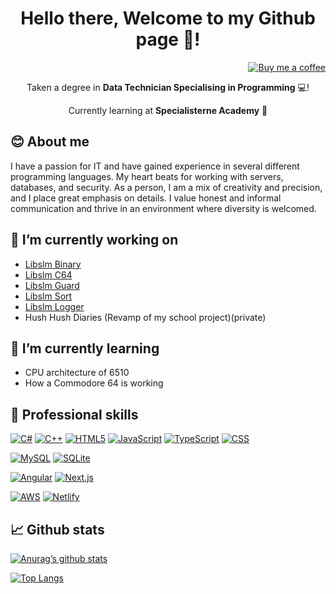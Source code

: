 <div align="center">

  # Hello there, Welcome to my Github page 👋!

  <div align="right">

  [![Buy me a coffee](https://img.shields.io/badge/Buy%20me%20a%20coffee%20♥️-231F20?style=social&logo=buymeacoffee&logoColor=#FFDD00)](https://buymeacoffee.com/hulle107)
  
  </div>
  
  Taken a degree in **Data Technician Specialising in Programming** 💻!
  
  Currently learning at **Specialisterne Academy** 💼
  
</div>

## 😊 About me

I have a passion for IT and have gained experience in several different programming languages. My heart beats for working with servers, databases, and security. As a person, I am a mix of creativity and precision, and I place great emphasis on details. I value honest and informal communication and thrive in an environment where diversity is welcomed.

## 🔭 I’m currently working on

- [Libslm Binary](https://github.com/Hulle107/libslm-binary)
- [Libslm C64](https://github.com/Hulle107/libslm-c64)
- [Libslm Guard](https://github.com/Hulle107/libslm-guard)
- [Libslm Sort](https://github.com/Hulle107/libslm-sort)
- [Libslm Logger](https://github.com/Hulle107/libslm-logger)
- Hush Hush Diaries (Revamp of my school project)(private)

## 🌱 I’m currently learning

- CPU architecture of 6510
- How a Commodore 64 is working

## 💼 Professional skills

[![C#](https://custom-icon-badges.demolab.com/badge/C%23-%23239120.svg?style=for-the-badge&logo=cshrp&logoColor=white)](https://en.wikipedia.org/wiki/C_Sharp_(programming_language))
[![C++](https://img.shields.io/badge/C++-%2300599C?style=for-the-badge&logo=c%2B%2B&logoColor=white)](https://en.wikipedia.org/wiki/C%2B%2B)
[![HTML5](https://img.shields.io/badge/HTML-%23E34F26?style=for-the-badge&logo=html5&logoColor=white)](https://en.wikipedia.org/wiki/HTML5)
[![JavaScript](https://img.shields.io/badge/JavaScript-%23323330?style=for-the-badge&logo=javascript&logoColor=%23F7DF1E)](https://en.wikipedia.org/wiki/JavaScript)
[![TypeScript](https://img.shields.io/badge/TypeScript-%23007ACC?style=for-the-badge&logo=typescript&logoColor=white)](https://en.wikipedia.org/wiki/TypeScript)
[![CSS](https://img.shields.io/badge/CSS-%231572B6?style=for-the-badge&logo=css3&logoColor=white)](https://en.wikipedia.org/wiki/CSS)

[![MySQL](https://img.shields.io/badge/MySQL-%234479A1?style=for-the-badge&logo=mysql&logoColor=white)](https://en.wikipedia.org/wiki/MySQL)
[![SQLite](https://img.shields.io/badge/SQLite-%23003B57?style=for-the-badge&logo=sqlite&logoColor=white)](https://en.wikipedia.org/wiki/SQLite)

[![Angular](https://img.shields.io/badge/Angular-%23DD0031?style=for-the-badge&logo=angular&logoColor=white)](https://en.wikipedia.org/wiki/Angular_(web_framework))
[![Next.js](https://img.shields.io/badge/Next.js-black?style=for-the-badge&logo=next.js&logoColor=white)](https://en.wikipedia.org/wiki/Next.js)

[![AWS](https://img.shields.io/badge/AWS-%23FF9900.svg?style=for-the-badge&logo=amazon-web-services&logoColor=white)](https://en.wikipedia.org/wiki/Amazon_Web_Services)
[![Netlify](https://img.shields.io/badge/Netlify-%23000000.svg?style=for-the-badge&logo=netlify&logoColor=#00C7B7)](https://en.wikipedia.org/wiki/Netlify)

## 📈 Github stats

[![Anurag’s github stats](https://github-readme-stats.vercel.app/api?username=Hulle107)](https://github.com/Hulle107)

[![Top Langs](https://github-readme-stats.vercel.app/api/top-langs/?username=Hulle107&layout=compact)](https://github.com/Hulle107)

<!--
- 🔭 I’m currently working on ...
- 🌱 I’m currently learning ...
- 👯 I’m looking to collaborate on ...
- 🤔 I’m looking for help with ...
- 💬 Ask me about ...
- 📫 How to reach me: ...
- 😄 Pronouns: ...
- ⚡ Fun fact: ...
-->
